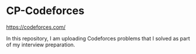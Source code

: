 # CP-Codeforces
 https://codeforces.com/
 
 In this repository, I am uploading Codeforces problems that I solved as part of my interview preparation.

